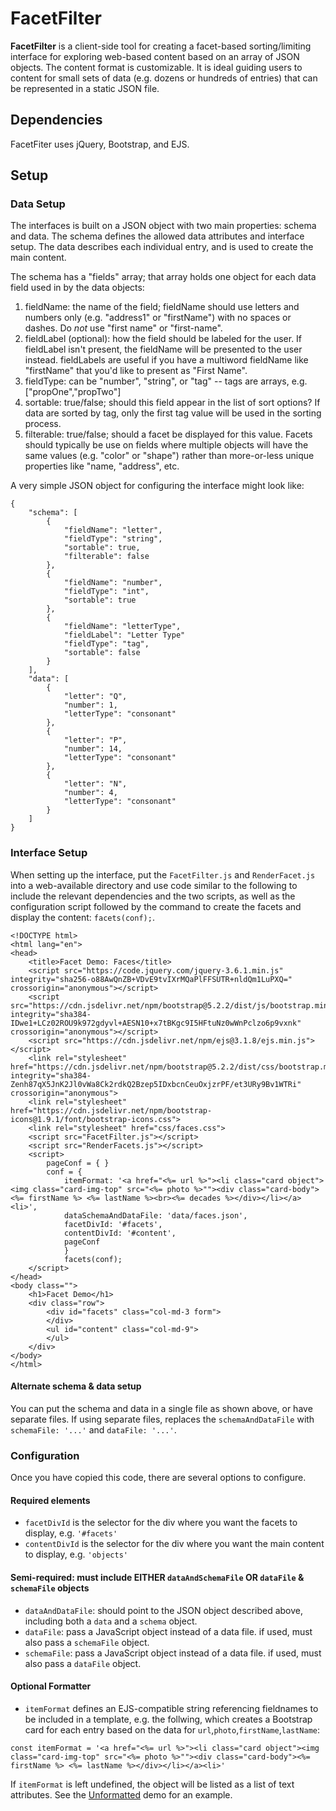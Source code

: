 # FacetFilter

**FacetFilter** is a client-side tool for creating a facet-based sorting/limiting interface for exploring web-based content based on an array of JSON objects. The content format is customizable. It is ideal guiding users to content for small sets of data (e.g. dozens or hundreds of entries) that can be represented in a static JSON file.

## Dependencies

FacetFiter uses jQuery, Bootstrap, and EJS.

## Setup

### Data Setup

The interfaces is built on a JSON object with two main properties: schema and data. The schema defines the allowed data attributes and interface setup. The data describes each individual entry, and is used to create the main content.

The schema has a "fields" array; that array holds one object for each data field used in by the data objects:

1. fieldName: the name of the field; fieldName should use letters and numbers only (e.g. "address1" or "firstName") with no spaces or dashes. Do _not_ use "first name" or "first-name".
2. fieldLabel (optional): how the field should be labeled for the user. If fieldLabel isn't present, the fieldName will be presented to the user instead. fieldLabels are useful if you have a multiword fieldName like "firstName" that you'd like to present as "First Name".
3. fieldType: can be "number", "string", or "tag" -- tags are arrays, e.g. ["propOne","propTwo"]
4. sortable: true/false; should this field appear in the list of sort options? If data are sorted by tag, only the first tag value will be used in the sorting process.
5. filterable: true/false; should a facet be displayed for this value. Facets should typically be use on fields where multiple objects will have the same values (e.g. "color" or "shape") rather than more-or-less unique properties like "name, "address", etc.

A very simple JSON object for configuring the interface might look like:

```
{
    "schema": [
        {
            "fieldName": "letter",
            "fieldType": "string",
            "sortable": true,
            "filterable": false
        },
        {
            "fieldName": "number",
            "fieldType": "int",
            "sortable": true
        },
        {
            "fieldName": "letterType",
            "fieldLabel": "Letter Type"
            "fieldType": "tag",
            "sortable": false
        }
    ],
    "data": [
        {
            "letter": "Q",
            "number": 1,
            "letterType": "consonant"
        },
        {
            "letter": "P",
            "number": 14,
            "letterType": "consonant"
        },
        {
            "letter": "N",
            "number": 4,
            "letterType": "consonant"
        }
    ]
}
```

### Interface Setup

When setting up the interface, put the `FacetFilter.js` and `RenderFacet.js` into a web-available directory and use code similar to the following to include the relevant dependencies and the two scripts, as well as the configuration script followed by the command to create the facets and display the content: `facets(conf);`.

```
<!DOCTYPE html>
<html lang="en">
<head>
    <title>Facet Demo: Faces</title>
    <script src="https://code.jquery.com/jquery-3.6.1.min.js" integrity="sha256-o88AwQnZB+VDvE9tvIXrMQaPlFFSUTR+nldQm1LuPXQ=" crossorigin="anonymous"></script>
    <script src="https://cdn.jsdelivr.net/npm/bootstrap@5.2.2/dist/js/bootstrap.min.js" integrity="sha384-IDwe1+LCz02ROU9k972gdyvl+AESN10+x7tBKgc9I5HFtuNz0wWnPclzo6p9vxnk" crossorigin="anonymous"></script>
    <script src="https://cdn.jsdelivr.net/npm/ejs@3.1.8/ejs.min.js"></script>
    <link rel="stylesheet" href="https://cdn.jsdelivr.net/npm/bootstrap@5.2.2/dist/css/bootstrap.min.css" integrity="sha384-Zenh87qX5JnK2Jl0vWa8Ck2rdkQ2Bzep5IDxbcnCeuOxjzrPF/et3URy9Bv1WTRi" crossorigin="anonymous">
    <link rel="stylesheet" href="https://cdn.jsdelivr.net/npm/bootstrap-icons@1.9.1/font/bootstrap-icons.css">
    <link rel="stylesheet" href="css/faces.css">
    <script src="FacetFilter.js"></script>
    <script src="RenderFacets.js"></script>
    <script>
        pageConf = { }
        conf = {
            itemFormat: '<a href="<%= url %>"><li class="card object"><img class="card-img-top" src="<%= photo %>""><div class="card-body"><%= firstName %> <%= lastName %><br><%= decades %></div></li></a><li>',
            dataSchemaAndDataFile: 'data/faces.json',
            facetDivId: '#facets',
            contentDivId: '#content',
            pageConf
            }
            facets(conf);
    </script>
</head>
<body class="">
    <h1>Facet Demo</h1>
    <div class="row">
        <div id="facets" class="col-md-3 form">
        </div>
        <ul id="content" class="col-md-9">
        </ul>
    </div>
</body>
</html>
```

#### Alternate schema & data setup

You can put the schema and data in a single file as shown above, or have separate files. If using separate files, replaces the `schemaAndDataFile` with `schemaFile: '...'` and `dataFile: '...'`.

### Configuration

Once you have copied this code, there are several options to configure.

#### Required elements

- `facetDivId` is the selector for the div where you want the facets to display, e.g. `'#facets'`
- `contentDivId` is the selector for the div where you want the main content to display, e.g. `'objects'`

#### Semi-required: must include EITHER `dataAndSchemaFile` OR `dataFile` & `schemaFile` objects

- `dataAndDataFile`: should point to the JSON object described above, including both a `data` and a `schema` object.
- `dataFile`: pass a JavaScript object instead of a data file. if used, must also pass a `schemaFile` object.
- `schemaFile`: pass a JavaScript object instead of a data file. if used, must also pass a `dataFile` object.

#### Optional Formatter

- `itemFormat` defines an EJS-compatible string referencing fieldnames to be included in a template, e.g. the follwing, which creates a Bootstrap card for each entry based on the data for `url`,`photo`,`firstName`,`lastName`:

```
const itemFormat = '<a href="<%= url %>"><li class="card object"><img class="card-img-top" src="<%= photo %>""><div class="card-body"><%= firstName %> <%= lastName %></div></li></a><li>'
```

If `itemFormat` is left undefined, the object will be listed as a list of text attributes. See the [Unformatted](https://kenirwin.github.io/FacetFilter/unformatted.html) demo for an example.
